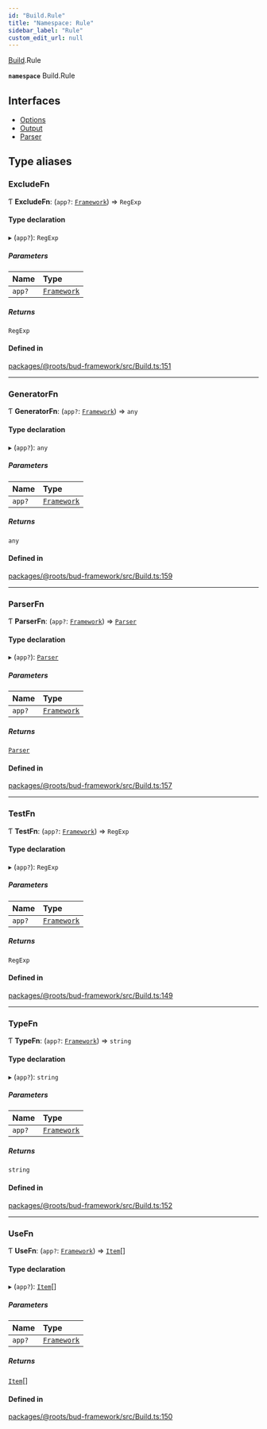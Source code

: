 ```yaml
---
id: "Build.Rule"
title: "Namespace: Rule"
sidebar_label: "Rule"
custom_edit_url: null
---
```


[Build](Build.md).Rule

**`namespace`** Build.Rule

## Interfaces

- [Options](../interfaces/Build.Rule.Options.md)
- [Output](../interfaces/Build.Rule.Output.md)
- [Parser](../interfaces/Build.Rule.Parser.md)

## Type aliases

### ExcludeFn

Ƭ **ExcludeFn**: (`app?`: [`Framework`](../classes/Framework.md)) => `RegExp`

#### Type declaration

▸ (`app?`): `RegExp`

##### Parameters

| Name | Type |
| :------ | :------ |
| `app?` | [`Framework`](../classes/Framework.md) |

##### Returns

`RegExp`

#### Defined in

[packages/@roots/bud-framework/src/Build.ts:151](https://github.com/roots/bud/blob/017bef370/packages/@roots/bud-framework/src/Build.ts#L151)

___

### GeneratorFn

Ƭ **GeneratorFn**: (`app?`: [`Framework`](../classes/Framework.md)) => `any`

#### Type declaration

▸ (`app?`): `any`

##### Parameters

| Name | Type |
| :------ | :------ |
| `app?` | [`Framework`](../classes/Framework.md) |

##### Returns

`any`

#### Defined in

[packages/@roots/bud-framework/src/Build.ts:159](https://github.com/roots/bud/blob/017bef370/packages/@roots/bud-framework/src/Build.ts#L159)

___

### ParserFn

Ƭ **ParserFn**: (`app?`: [`Framework`](../classes/Framework.md)) => [`Parser`](../interfaces/Build.Rule.Parser.md)

#### Type declaration

▸ (`app?`): [`Parser`](../interfaces/Build.Rule.Parser.md)

##### Parameters

| Name | Type |
| :------ | :------ |
| `app?` | [`Framework`](../classes/Framework.md) |

##### Returns

[`Parser`](../interfaces/Build.Rule.Parser.md)

#### Defined in

[packages/@roots/bud-framework/src/Build.ts:157](https://github.com/roots/bud/blob/017bef370/packages/@roots/bud-framework/src/Build.ts#L157)

___

### TestFn

Ƭ **TestFn**: (`app?`: [`Framework`](../classes/Framework.md)) => `RegExp`

#### Type declaration

▸ (`app?`): `RegExp`

##### Parameters

| Name | Type |
| :------ | :------ |
| `app?` | [`Framework`](../classes/Framework.md) |

##### Returns

`RegExp`

#### Defined in

[packages/@roots/bud-framework/src/Build.ts:149](https://github.com/roots/bud/blob/017bef370/packages/@roots/bud-framework/src/Build.ts#L149)

___

### TypeFn

Ƭ **TypeFn**: (`app?`: [`Framework`](../classes/Framework.md)) => `string`

#### Type declaration

▸ (`app?`): `string`

##### Parameters

| Name | Type |
| :------ | :------ |
| `app?` | [`Framework`](../classes/Framework.md) |

##### Returns

`string`

#### Defined in

[packages/@roots/bud-framework/src/Build.ts:152](https://github.com/roots/bud/blob/017bef370/packages/@roots/bud-framework/src/Build.ts#L152)

___

### UseFn

Ƭ **UseFn**: (`app?`: [`Framework`](../classes/Framework.md)) => [`Item`](../interfaces/Build.Item-1.md)[]

#### Type declaration

▸ (`app?`): [`Item`](../interfaces/Build.Item-1.md)[]

##### Parameters

| Name | Type |
| :------ | :------ |
| `app?` | [`Framework`](../classes/Framework.md) |

##### Returns

[`Item`](../interfaces/Build.Item-1.md)[]

#### Defined in

[packages/@roots/bud-framework/src/Build.ts:150](https://github.com/roots/bud/blob/017bef370/packages/@roots/bud-framework/src/Build.ts#L150)

